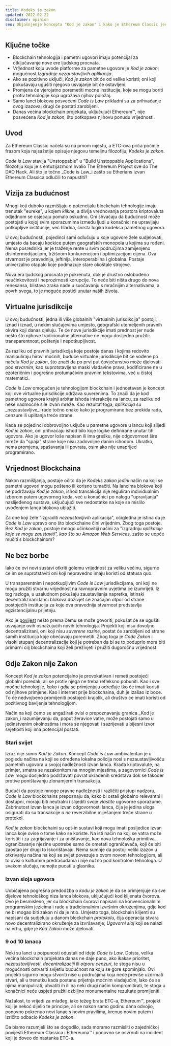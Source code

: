 ```yaml
---
title: Kodeks je zakon
updated: 2022-02-22
disclaimer: opinion
seo: Objašnjenje koncepta "Kod je zakon" i kako je Ethereum Classic jedan od rijetkih blockchain projekata koji omogućuju ovu svijetlu budućnost.
---
```


## Ključne točke

- Blockchain tehnologija i pametni ugovori imaju potencijal za otključavanje nove ere ljudskog procvata.
- _Vrijednost_ koju uvode platforme za pametne ugovore je _Kod je zakon_; mogućnost _Izgradnje nezaustavljivih aplikacija_.
- Ako se pozitivno uključi, _Kod je zakon_ bit će od velike koristi; oni koji pokušavaju ugušiti njegovo usvajanje bit će ostavljeni.
- Promjena će vjerojatno poremetiti moćne institucije, koje se mogu boriti protiv tehnologije koja ugrožava njihov položaj.
- Samo lanci blokova posvećeni _Code is Law_ prikladni su za prihvaćanje ovog izazova; drugi će postati zarobljeni.
- Danas većina blockchain projekata, uključujući Ethereum™, nije posvećena _Kod je zakon_, što potkopava njihovu ponudu vrijednosti.

## Uvod

Za Ethereum Classic načela su na prvom mjestu, a ETC-ova priča počinje frazom koja najsažetije opisuje njegovu temeljnu filozofiju; _Kodeks je zakon_.

_Code is Law_ stavlja "Unstoppable" u "Build Unstoppable Applications", filozofiju koju je s entuzijazmom hvalio The Ethereum Project sve do The DAO Hack. Ali što je točno _Code is Law_i zašto su Etherians izvan Ethereum Classica odlučili to napustiti?

## Vizija za budućnost

Mnogi koji duboko razmišljaju o potencijalu blockchain tehnologije imaju trenutak "eureke", u kojem _klikne_, a divlja vrednovanja prostora kriptovaluta odjednom se osjećaju pomalo oskudno. Oni shvaćaju da budućnost može postojati u kojoj svim sporazumima između ljudi u konačnici ne upravljaju potkupljive institucije, već hladna, čvrsta logika kodeksa pametnog ugovora.

U ovoj budućnosti, pojedinci sami odlučuju u koje ugovore žele sudjelovati, umjesto da bacaju kockice putem geografskih monopola u kojima su rođeni. Nema posrednika jer je traženje rente u svim područjima zamijenjeno disintermedijacijom, tržišnom konkurencijom i optimizacijom cijena. Ova stvarnost je pravednija, jeftinija, interoperabilna i globalna. Postaje univerzalno otapalo koje podmazuje stare okoštale strojeve.

Nova era ljudskog procvata je pokrenuta, dok je društvo oslobođeno neučinkovitosti i neprozirnosti korupcije. To neće biti ništa drugo do nova renesansa, blistava zraka nade u suočavanju s mračnijim alternativama, a povrh svega, to je moguće postići unutar naših života.

## Virtualne jurisdikcije

U ovoj budućnosti, jedna ili više globalnih "virtualnih jurisdikcija" postoji, iznad i iznad, u nekim slučajevima umjesto, geografski utemeljenih pravnih okvira koji danas djeluju. Te će nove jurisdikcije imati prednost jer nude nešto što njihove tradicionalne alternative ne mogu dosljedno pružiti: transparentnost, poštenje i nepotkupljivost.

Za razliku od pravnih jurisdikcija koje postoje danas i kojima redovito manipuliraju hirovi moćnih, buduće virtualne jurisdikcije bit će vođene po načelu _Kod je zakon_, što znači da po prvi put čovječanstvo može djelovati pod _stvarnim_, kao suprotstavljena maski vladavine prava, kodificirane ne u ezoteričnim i pogrešno protumačivim pravnim tekstovima, već u čistoj matematici.

_Code is Law_ omogućen je tehnologijom blockchain i jednostavan je koncept koji ove virtualne jurisdikcije održava suverenima. To znači da je kod pametnog ugovora krajnji arbitar ishoda interakcije na lancu, za razliku od neke nadmoćne sile izvan mreže. Kao rezultat toga, _aplikacija_ su _nezaustavljive_i rade točno onako kako je programirano bez prekida rada, cenzure ili uplitanja treće strane.

Kada se pojedinci dobrovoljno uključe u pametne ugovore u lancu koji slijedi _Kod je zakon_, oni prihvaćaju ishod bilo koje logike definirane unutar tih ugovora. Ako je ugovor loše napisan ili ima grešku, nije odgovornost šire mreže da "spaja" strane koje nisu zadovoljne danim ishodom. Ukratko, nema promjena, spašavanja ili povrata, osim ako nije unaprijed programirano.

## Vrijednost Blockchaina

Nakon razmišljanja, postaje očito da je _Kodeks zakon_ _jedini_ način na koji se pametni ugovori mogu pošteno ili korisno tumačiti. Na lancima blokova koji ne podržavaju _Kod je zakon_, ishod transakcija nije reguliran individualnim izborom putem ugovornog koda, već u konačnici po nalogu "upravljanja" naslijeđenog sustava, uključujući sve nedostatke na koje se mislilo uvođenjem lanca blokova ublažiti.

Za one koji žele "izgraditi _nezaustavljivih_ aplikacija", očigledna je istina da je _Code is Law_ upravo ono što blockchaine čini vrijednim. Zbog toga postoje. Bez _Kod je zakon_, postoje mnogo učinkovitiji načini za "izgradnju _aplikacije koje se mogu zaustaviti", kao što su Amazon Web Services,_ zašto se uopće mučiti s blockchainom?

## Ne bez borbe

Iako će ovi novi sustavi otkriti golemu vrijednost za veliku većinu, sigurno će im se suprotstaviti oni koji nepravedno imaju koristi od statusa quo.

U transparentnim i nepotkupljivim _Code is Law_ jurisdikcijama, oni koji ne mogu pružiti stvarnu vrijednost na ravnopravnim uvjetima će izumrijeti. Iz tog razloga, u uzaludnom pokušaju zaustavljanja napretka, istinski decentralizirani lanci blokova doživjet će značajan otpor od strane postojećih institucija za koje ova pravednija stvarnost predstavlja egzistencijalnu prijetnju.

Ako je [povijest](https://www.eff.org/wp/riaa-v-people-five-years-later) nešto prema čemu se može govoriti, pokušat će se ugušiti usvajanje ovih osnažujućih novih tehnologija. Projekti koji nisu dovoljno decentralizirani, oni koji nisu _suverene razine_, postat će zarobljeni od strane samih institucija koje obećavaju poremetiti. Zbog toga je _Code Zakon_ i visoki stupanj decentralizacije koji je potreban da bi se to poduprlo mora biti primarni cilj blockchaina koji želi preživjeti i pružiti dugoročnu vrijednost.

## Gdje Zakon nije Zakon

Koncept _Kod je zakon_ potencijalno je provokativan i remeti postojeći globalni poredak, ali se protiv njega ne treba refleksno pobuniti. Kao i sve moćne tehnologije, _kako i gdje_ se primjenjuju određuje tko će imati koristi od njihove primjene. Kao i internet prije blockchaina, duh je izašao iz boce. To će nedvojbeno promijeniti postojeći krajolik, ali društvo će imati koristi od pozitivnog bavljenja tehnologijom.

Način na koji ćemo se angažirati ovisi o prepoznavanju granica _Kod je zakon_i razumijevanju da, poput žeravice vatre, može postojati samo u jedinstvenim okolnostima i mora se njegovati i sazrijevati u bijesni izvor svjetlosti koji ima potencijal postati.

### Stari svijet

Izraz nije _samo Kod je Zakon_. Koncept _Code is Law_ ambivalentan je u pogledu načina na koji se određena lokalna policija nosi s nezaustavljivošću pametnih ugovora u svojoj nadležnosti izvan lanca. Krađa kriptovalute, na primjer, smatra se nezakonitom na mnogim mjestima, a zagovornici _Code is Law_ mogu dosljedno podržavati povrat ukradenih sredstava dok se također protive poništavanju zlonamjernih transakcija.

Budući da postoje mnoge pravne nadležnosti i različiti pristupi nadzoru, *Code is Law* blockchains prepoznaju da, kako bi ostali globalno relevantni i dostupni, moraju biti neutralni i slijediti svoje *vlastite* ugovorne sporazume. Zabrinutost izvan lanca je izvan odgovornosti lanca, čija je jedina uloga osigurati da su transakcije _a ne_ reverzibilne miješanjem treće strane u protokol.

_Kod je zakon_ blockchaini su opt-in sustavi koji mogu imati posljedice izvan lanca koje ovise o tome kako se koriste. Na isti način na koji se vatra može koristiti i za zagrijavanje i za uništavanje, kao nova tehnološka primitiva, ograničavanje njezine upotrebe samo će ometati ograničavača, koji će biti zaostao jer drugi to iskorištavaju. Nema sumnje da postoji veliki izazov u otkrivanju načina na koji se svijet povezuje s ovom novom tehnologijom, ali to ovisi o kulturnim predrasudama i nije nužno pod kontrolom tehnologa. U svakom slučaju, nemojte pucati u glasnika.

### Izvan sloja ugovora

Uobičajena pogrešna predodžba o _kodu je zakon_ je da se primjenjuje na sve dijelove tehnološkog niza lanca blokova, uključujući kod klijenata čvorova. Ovo je besmisleno, jer su blockchain čvorovi napisani na konvencionalnim programskim jezicima i rade u tradicionalnim izvršnim okruženjima, gdje kod ne bi mogao biti zakon ni da je htio. Umjesto toga, blockchain klijenti su napisani da sudjeluju u danom blockchain _protokolu_, čija operacija stvara novo decentralizirano okruženje za izvršavanje; _Ugovorni sloj_ koji se nalazi na vrhu, gdje je _Kod Zakon_ može djelovati.

### 9 od 10 lanaca

Neki su lanci u potpunosti odustali od ideje _Code is Law_. Doista, velika većina blockchain projekata danas ne daje puno, ako ikakav prioritet, _nezaustavljivosti_, _decentralizaciji_ ili _otporu cenzuri_, te stoga nisu u mogućnosti ostvariti svijetlu budućnost na koju se gore spominjalo. Ovi projekti sigurno mogu stvoriti niše u područjima koja neće previše uzdrmati stvari, ali u trenutku kada postanu prijetnja moćnim vladajućim, lako će se njima manipulirati, uhvatiti ih ili na neki drugi način kompromitirati, te stoga u konačnici neće uspjeti pružiti ozbiljno monumentalne rezultate promijeniti.

Nažalost, to vrijedi za mlađeg, iako težeg brata ETC-a, Ethereum™, projekt koji je nekoć dijelio te principe, ali se nakon samo godinu dana odvojio, ponovno pokrenuo novi lanac s novim pravilima, krenuo novim putem i izričito odbacio _Kodeks je zakon_.

Da bismo razumjeli što se dogodilo, sada moramo razmisliti o zajedničkoj povijesti Ethereum Classica i Ethereuma™ i ponovno se osvrnuti na incident koji je doveo do nastanka ETC-a.
